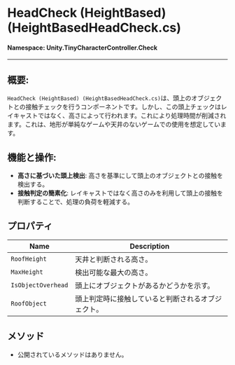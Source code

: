 ﻿# HeadCheck (HeightBased) (HeightBasedHeadCheck.cs)

#### **Namespace**: Unity.TinyCharacterController.Check
---

## 概要:
`HeadCheck (HeightBased) (HeightBasedHeadCheck.cs)`は、頭上のオブジェクトとの接触チェックを行うコンポーネントです。しかし、この頭上チェックはレイキャストではなく、高さによって行われます。これにより処理時間が削減されます。これは、地形が単純なゲームや天井のないゲームでの使用を想定しています。

## 機能と操作:
- **高さに基づいた頭上検出**: 高さを基準にして頭上のオブジェクトとの接触を検出する。
- **接触判定の簡素化**: レイキャストではなく高さのみを利用して頭上の接触を判断することで、処理の負荷を軽減する。

## プロパティ
| Name | Description |
|------------------|------|
| `RoofHeight` | 天井と判断される高さ。 |
| `MaxHeight` | 検出可能な最大の高さ。 |
| `IsObjectOverhead` | 頭上にオブジェクトがあるかどうかを示す。 |
| `RoofObject` | 頭上判定時に接触していると判断されるオブジェクト。 |

## メソッド
- 公開されているメソッドはありません。

